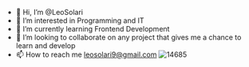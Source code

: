 - 👋 Hi, I’m @LeoSolari
- 👀 I’m interested in Programming and IT
- 🌱 I’m currently learning Frontend Development
- 💞️ I’m looking to collaborate on any project that gives me a chance to learn and develop
- 📫 How to reach me leosolari9@gmail.com
![14685](https://github.com/LeoSolari/LeoSolari/assets/95233443/9e18f4fe-13f6-4906-94c4-15c14e631b0c)

<!---
LeoSolari/LeoSolari is a ✨ special ✨ repository because its `README.md` (this file) appears on your GitHub profile.
You can click the Preview link to take a look at your changes.
--->
